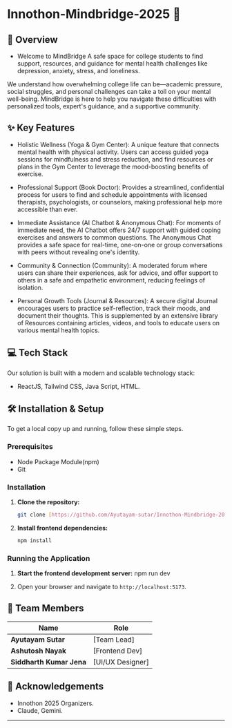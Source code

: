 # Innothon-Mindbridge-2025 🚀

## 📖 Overview

* Welcome to MindBridge
A safe space for college students to find support, resources, and guidance for mental health challenges like depression, anxiety, stress, and loneliness.

We understand how overwhelming college life can be—academic pressure, social struggles, and personal challenges can take a toll on your mental well-being. MindBridge is here to help you navigate these difficulties with personalized tools, expert's guidance, and a supportive community.

## ✨ Key Features

* Holistic Wellness (Yoga & Gym Center): A unique feature that connects mental health with physical activity. Users can access guided yoga sessions for mindfulness and stress reduction,      and find resources or plans in the Gym Center to leverage the mood-boosting benefits of exercise.

* Professional Support (Book Doctor): Provides a streamlined, confidential process for users to find and schedule appointments with licensed therapists, psychologists, or counselors, making professional help more accessible than ever.

* Immediate Assistance (AI Chatbot & Anonymous Chat): For moments of immediate need, the AI Chatbot offers 24/7 support with guided coping exercises and answers to common questions. The Anonymous Chat provides a safe space for real-time, one-on-one or group conversations with peers without revealing one's identity.

* Community & Connection (Community): A moderated forum where users can share their experiences, ask for advice, and offer support to others in a safe and empathetic environment, reducing feelings of isolation.

* Personal Growth Tools (Journal & Resources): A secure digital Journal encourages users to practice self-reflection, track their moods, and document their thoughts. This is supplemented by an extensive library of Resources containing articles, videos, and tools to educate users on various mental health topics.


## 💻 Tech Stack

Our solution is built with a modern and scalable technology stack:

* ReactJS, Tailwind CSS, Java Script, HTML.

## 🛠️ Installation & Setup

To get a local copy up and running, follow these simple steps.

### Prerequisites

* Node Package Module(npm)
* Git

### Installation

1.  **Clone the repository:**
    ```sh
    git clone [https://github.com/Ayutayam-sutar/Innothon-Mindbridge-2025.git](https://github.com/Ayutayam-sutar/Innothon-Mindbridge-2025.git)
    ```
2.  **Install frontend dependencies:**
    ```sh
    npm install
    ```

### Running the Application

1.  **Start the frontend development server:**
       npm run dev
 
2.  Open your browser and navigate to `http://localhost:5173`.

## 👥 Team Members

| Name                     | Role              |
| -----------------------  | ------------------|
| **Ayutayam Sutar**       | [Team Lead]       |
| **Ashutosh Nayak**       | [Frontend Dev]    |
| **Siddharth Kumar Jena** | [UI/UX Designer]  |

## 🙏 Acknowledgements

* Innothon 2025 Organizers.
* Claude, Gemini.

---
